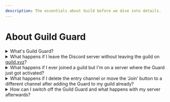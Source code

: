 ```yaml
---
description: The essentials about Guild before we dive into details.
---
```


# About Guild Guard

<details>

<summary>What's Guild Guard?</summary>

[Guild Guard](https://guard.guild.xyz/) is a Web3 CAPTCHA to combat bots with the power of Ethereum. It provides full protection against Discord scams acting like a security layer on your server. With the activated Guard, bad actor bots won't see any channels or members of your community on your Discord. No more unwanted messages, phishing attacks, DM scams and announcement channel posts impersonating moderators.

</details>

<details>

<summary>What happens if I leave the Discord server without leaving the guild on <a href="http://guild.xyz/">guild.xyz</a>?</summary>

If you don’t leave the guild on the interface but from the server, the Guild.xyz bot will also automatically drop you from the guild

_Notes: When you log back in to the server via an invite link after leaving it, the bot will automatically put you back into the guild so you will also be authenticated again so you won’t be quarantined._

</details>

<details>

<summary>What happens if I ever joined a guild but I'm on a server where the Guard just got activated?</summary>

If you need to authenticate yourself to access the server, you will be quarantined, but by pressing the 'Join' button you can log in immediately without having to verify your wallet again.

</details>

<details>

<summary>What happens if I delete the entry channel or move the ‘Join’ button to a different channel after adding the Guard to my guild already?</summary>

If you change the entry channel where people have to authenticate themselves, or you adjust the permission setups, not verified users won’t be able to see anything on your server.

It can only be adjusted with certain settings, so the easiest solution is switching the Guard off and setting it up again.

_**Important Note:** If you turn the Guard off, you need to reset the role permissions to @everyone because all channels become private after enabling the Guild Guard automatically. So before you want to set it up again, first you need to adjust the channel permissions because the bot can see only those channels which is visible for everyone._

</details>

<details>

<summary>How can I switch off the Guild Guard and what happens with my server afterwards?</summary>

Go to your guild settings and turn off the Guard by signing a message in the 'Security' section.

All channels on the server will automatically become private after turning on the Guild Guard, so if you turn the Guard off, you will need to reset the role permissions to @everyone.

![](<../.gitbook/assets/image (13).png>)__

</details>
